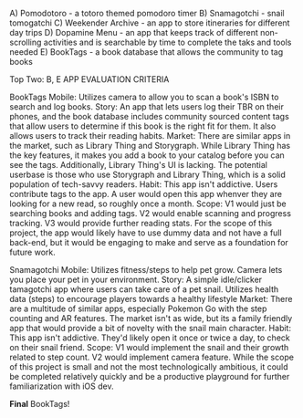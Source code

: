 A\) Pomodotoro - a totoro themed pomodoro timer
B\) Snamagotchi - snail tomogatchi
C\) Weekender Archive - an app to store itineraries for different day trips
D\) Dopamine Menu - an app that keeps track of different non-scrolling activities and is searchable by time to complete the taks and tools needed
E\) BookTags - a book database that allows the community to tag books

Top Two: B, E
 APP EVALUATION CRITERIA

BookTags
    Mobile: Utilizes camera to allow you to scan a book's ISBN to search and log books.
    Story: An app that lets users log their TBR on their phones, and the book database includes community sourced content tags that allow users to determine if this book is the right fit for them. It also allows users to track their reading habits.
    Market: There are similar apps in the market, such as Library Thing and Storygraph. While Library Thing has the key features, it makes you add a book to your catalog before you can see the tags. Additionally, Library Thing's UI is lacking. The potential userbase is those who use Storygraph and Library Thing, which is a solid population of tech-savvy readers.
    Habit: This app isn't addictive. Users contribute tags to the app. A user would open this app whenver they are looking for a new read, so roughly once a month. 
    Scope: V1 would just be searching books and adding tags. V2 would enable scanning and progress tracking. V3 would provide further reading stats. For the scope of this project, the app would likely have to use dummy data and not have a full back-end, but it would be engaging to make and serve as a foundation for future work.
    
Snamagotchi
    Mobile: Utilizes fitness/steps to help pet grow. Camera lets you place your pet in your environment.
    Story: A simple idle/clicker tamagotchi app where users can take care of a pet snail. Utilizes health data (steps) to encourage players towards a healthy lifestyle
    Market: There are a multitude of similar apps, especially Pokemon Go with the step counting and AR features. The market isn't as wide, but its a family friendly app that would provide a bit of novelty with the snail main character.
    Habit: This app isn't addictive. They'd likely open it once or twice a day, to check on their snail friend.
    Scope: V1 would implement the snail and their growth related to step count. V2 would implement camera feature. While the scope of this project is small and not the most technologically ambitious, it could be completed relatively quickly and be a productive playground for further familiarization with iOS dev.
    

**Final** BookTags!
